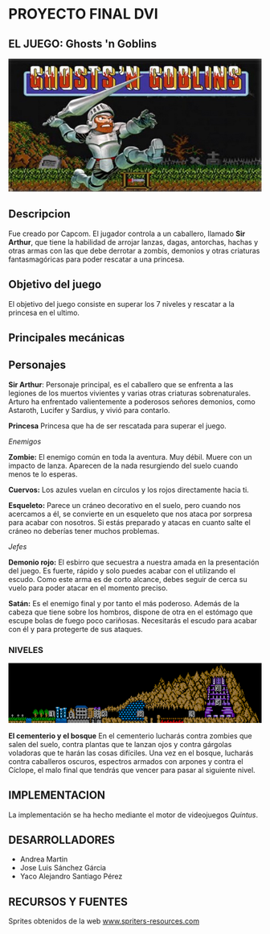 # PROYECTO FINAL DVI

## EL JUEGO: Ghosts 'n Goblins
![Logo](/md/ghost-and-goblins.jpg)

## Descripcion
Fue creado por Capcom.
El jugador controla a un caballero, llamado **Sir Arthur**, que tiene la habilidad de arrojar lanzas, dagas, antorchas, hachas y otras armas con las que debe derrotar a zombis, demonios y otras criaturas fantasmagóricas para poder rescatar a una princesa.

## Objetivo del juego
El objetivo del juego consiste en superar los 7 niveles y rescatar a la princesa en el ultimo.

## Principales mecánicas

## Personajes


**Sir Arthur**: Personaje principal, es el caballero que se enfrenta a las legiones de los muertos vivientes y varias otras criaturas sobrenaturales. Arturo ha enfrentado valientemente a poderosos señores demonios, como Astaroth, Lucifer y Sardius, y vivió para contarlo.

**Princesa** Princesa que ha de ser rescatada para superar el juego.

*Enemigos*


**Zombie:** El enemigo común en toda la aventura. Muy débil. Muere con un impacto de lanza. Aparecen de la nada resurgiendo del suelo cuando menos te lo esperas.


**Cuervos:** Los azules vuelan en círculos y los rojos directamente hacia ti. 


**Esqueleto:** Parece un cráneo decorativo en el suelo, pero cuando nos acercamos a él, se convierte en un esqueleto que nos ataca por sorpresa para acabar con nosotros. Si estás preparado y atacas en cuanto salte el cráneo no deberías tener muchos problemas.

*Jefes*



**Demonio rojo:** El esbirro que secuestra a nuestra amada en la presentación del juego. Es fuerte, rápido y solo puedes acabar con el utilizando el escudo. Como este arma es de corto alcance, debes seguir de cerca su vuelo para poder atacar en el momento preciso.


**Satán:** Es el enemigo final y por tanto el más poderoso. Además de la cabeza que tiene sobre los hombros, dispone de otra en el estómago que escupe bolas de fuego poco cariñosas. Necesitarás el escudo para acabar con él y para protegerte de sus ataques.



### NIVELES 
![niveles](/md/niveles.gif)

**El cementerio y el bosque**
En el cementerio lucharás contra zombies que salen del suelo, contra plantas que te lanzan ojos y contra gárgolas voladoras que te harán las cosas difíciles. Una vez en el bosque, lucharás contra caballeros oscuros, espectros armados con arpones y contra el Cíclope, el malo final que tendrás que vencer para pasar al siguiente nivel.

## IMPLEMENTACION
La implementación se ha hecho mediante el motor de videojuegos *Quintus*.

## DESARROLLADORES
* Andrea Martin
* Jose Luis Sánchez Gárcia 
* Yaco Alejandro Santiago Pérez


## RECURSOS Y FUENTES
Sprites obtenidos de la web www.spriters-resources.com